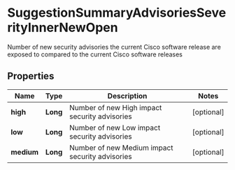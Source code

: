 

# SuggestionSummaryAdvisoriesSeverityInnerNewOpen

Number of new security advisories the current Cisco software release are exposed to compared to the current Cisco software releases

## Properties

| Name | Type | Description | Notes |
|------------ | ------------- | ------------- | -------------|
|**high** | **Long** | Number of new High impact security advisories |  [optional] |
|**low** | **Long** | Number of new Low impact security advisories |  [optional] |
|**medium** | **Long** | Number of new Medium impact security advisories |  [optional] |



